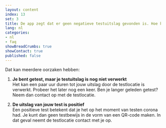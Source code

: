 ```yaml
---
layout: content
index: 13
set: 3
title: De app zegt dat er geen negatieve testuitslag gevonden is. Hoe kan dit?
lang: nl
categories:
- nl
- faq
showBreadCrumbs: true
showContact: true
published: false
---
```

Dat kan meerdere oorzaken hebben:

1. **Je bent getest, maar je testuitslag is nog niet verwerkt** <br />
   Het kan een paar uur duren tot jouw uitslag door de testlocatie is verwerkt. Probeer het later nog een keer. Ben je langer geleden getest? Neem dan contact op met de testlocatie.

2. **De uitslag van jouw test is positief** <br />
   Een positieve test betekent dat je het op het moment van testen corona had. Je kunt dan geen testbewijs in de vorm van een QR-code maken. In dat geval neemt de testlocatie contact met je op.
